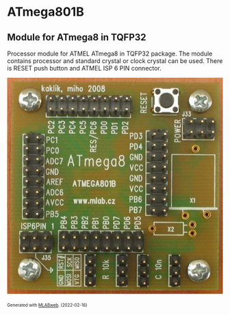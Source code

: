 <!--- PrjInfo ---> <!--- Please remove this line after manually editing --->
<!--- 00a56be08b96043df9e37d6aff7b6990 --->
<!--- Created:2022-02-16 21:54:20.425262: ---> 
<!--- Author:: ---> 
<!--- AuthorEmail:: ---> 
<!--- Tags:: ---> 
<!--- Ust:: ---> 
<!--- Label --->
<!--- ELabel ---> 
<!--- Name:ATmega801B: --->
# ATmega801B
<!--- LongName --->
## Module for ATmega8 in TQFP32
<!--- ELongName ---> 

<!--- Lead --->
Processor module for ATMEL ATmega8 in TQFP32 package. The module contains processor and standard crystal or clock crystal can be used. There is RESET push button and ATMEL ISP 6 PIN connector.
<!--- ELead ---> 

![ATmega801B](doc/img/ATmega801B_top_small.jpg) 


<!--- Description --->
<!--- EDescription --->
<!--- Content --->
<!--- EContent --->
<sub><sup> Generated with [MLABweb](https://github.com/MLAB-project/MLABweb). (2022-02-16)</sup></sub>